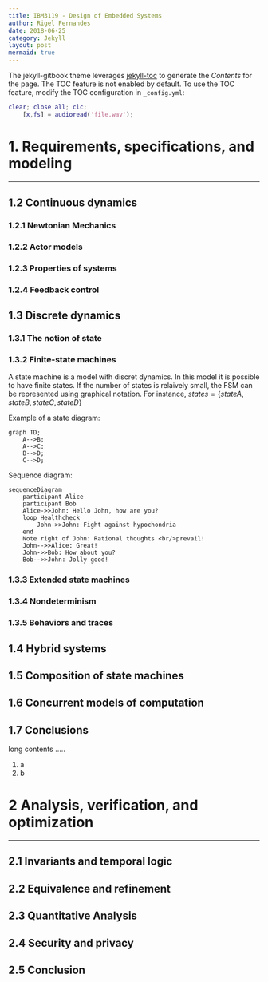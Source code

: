 ```yaml
---
title: IBM3119 - Design of Embedded Systems
author: Rigel Fernandes
date: 2018-06-25
category: Jekyll
layout: post
mermaid: true
---
```


The jekyll-gitbook theme leverages [jekyll-toc][1] to generate the *Contents* for the page.
The TOC feature is not enabled by default. To use the TOC feature, modify the TOC
configuration in `_config.yml`:

```Matlab
clear; close all; clc;
    [x,fs] = audioread('file.wav');
```

# 1. Requirements, specifications, and modeling
-------------

## 1.2 Continuous dynamics

### 1.2.1 Newtonian Mechanics

### 1.2.2 Actor models

### 1.2.3 Properties of systems

### 1.2.4 Feedback control

## 1.3 Discrete dynamics

### 1.3.1 The notion of state

### 1.3.2 Finite-state machines

A state machine is a model with discret dynamics. In this model it is possible to have finite states. If the number of states is relaively small, the FSM can be represented using graphical notation. For instance, $states = \{stateA, stateB, stateC, stateD\}$

Example of a state diagram:

```mermaid
graph TD;
    A-->B;
    A-->C;
    B-->D;
    C-->D;
```

Sequence diagram:

```mermaid
sequenceDiagram
    participant Alice
    participant Bob
    Alice->>John: Hello John, how are you?
    loop Healthcheck
        John->>John: Fight against hypochondria
    end
    Note right of John: Rational thoughts <br/>prevail!
    John-->>Alice: Great!
    John->>Bob: How about you?
    Bob-->>John: Jolly good!
```

### 1.3.3 Extended state machines

### 1.3.4 Nondeterminism

### 1.3.5 Behaviors and traces

## 1.4 Hybrid systems

## 1.5 Composition of state machines

## 1.6 Concurrent models of computation

## 1.7 Conclusions

long contents .....

1. a
2. b

# 2 Analysis, verification, and optimization
-------------

## 2.1 Invariants and temporal logic

## 2.2 Equivalence and refinement

## 2.3 Quantitative Analysis

## 2.4 Security and privacy

## 2.5 Conclusion

[1]: https://github.com/allejo/jekyll-toc
